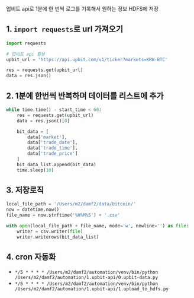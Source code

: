 업비트 api로 1분에 한 번씩 로그를 기록해서 원하는 정보 HDFS에 저장

## 1. `import requests`로 url 가져오기

```py
import requests

# 업비트 api 활용
upbit_url = 'https://api.upbit.com/v1/ticker?markets=KRW-BTC'

res = requests.get(upbit_url)
data = res.json()
```
## 2. 1분에 한번씩 반복하며 데이터를 리스트에 추가
```py
while time.time() - start_time < 60:
    res = requests.get(upbit_url)
    data = res.json()[0]

    bit_data = [
        data['market'],
        data['trade_date'],
        data['trade_time'],
        data['trade_price']
    ]
    bit_data_list.append(bit_data)
    time.sleep(10)
```
## 3. 저장로직
```py
local_file_path = '/Users/m2/damf2/data/bitcoin/'
now = datetime.now()
file_name = now.strftime('%H%M%S') + '.csv'

with open(local_file_path + file_name, mode='w', newline='') as file:
    writer = csv.writer(file)
    writer.writerows(bit_data_list)
```
## 4. cron 자동화
- `*/5 * * * * /Users/m2/damf2/automation/venv/bin/python /Users/m2/damf2/automation/1.upbit-api/0.upbit-data.py`
- `*/5 * * * * /Users/m2/damf2/automation/venv/bin/python /Users/m2/damf2/automation/1.upbit-api/1.upload_to_hdfs.py`
